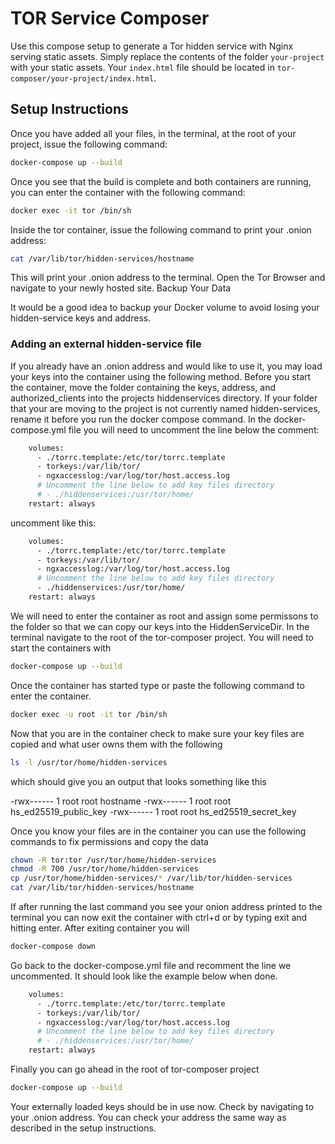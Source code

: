 # TOR Service Composer

Use this compose setup to generate a Tor hidden service with Nginx serving static assets. Simply replace the contents of the folder `your-project` with your static assets. Your `index.html` file should be located in `tor-composer/your-project/index.html`.

## Setup Instructions

Once you have added all your files, in the terminal, at the root of your project, issue the following command:

```bash
docker-compose up --build
```

Once you see that the build is complete and both containers are running, you can enter the container with the following command:

```bash
docker exec -it tor /bin/sh
```

Inside the tor container, issue the following command to print your .onion address:

```bash
cat /var/lib/tor/hidden-services/hostname
```

This will print your .onion address to the terminal. Open the Tor Browser and navigate to your newly hosted site.
Backup Your Data

It would be a good idea to backup your Docker volume to avoid losing your hidden-service keys and address.

### Adding an external hidden-service file

If you already have an .onion address and would like to use it, you may load your keys into the container using the following method. Before you start the container, move the folder containing the keys, address, and authorized_clients into the projects hiddenservices directory. If your folder that your are moving to the project is not currently named hidden-services, rename it before you run the docker compose command. In the docker-compose.yml file you will need to uncomment the line below the comment:

```bash
    volumes:
      - ./torrc.template:/etc/tor/torrc.template
      - torkeys:/var/lib/tor/
      - ngxaccesslog:/var/log/tor/host.access.log
      # Uncomment the line below to add key files directory
      # - ./hiddenservices:/usr/tor/home/
    restart: always
```

uncomment like this:

```bash
    volumes:
      - ./torrc.template:/etc/tor/torrc.template
      - torkeys:/var/lib/tor/
      - ngxaccesslog:/var/log/tor/host.access.log
      # Uncomment the line below to add key files directory
      - ./hiddenservices:/usr/tor/home/
    restart: always
```

We will need to enter the container as root and assign some permissons to the folder so that we can copy our keys into the HiddenServiceDir. In the terminal navigate to the root of the tor-composer project. You will need to start the containers with

```bash
docker-compose up --build
```

Once the container has started type or paste the following command to enter the container.

```bash
docker exec -u root -it tor /bin/sh
```

Now that you are in the container check to make sure your key files are copied and what user owns them with the following

```bash
ls -l /usr/tor/home/hidden-services
```

which should give you an output that looks something like this

-rwx------ 1 root root hostname
-rwx------ 1 root root hs_ed25519_public_key
-rwx------ 1 root root hs_ed25519_secret_key

Once you know your files are in the container you can use the following commands to fix permissions and copy the data

```bash
chown -R tor:tor /usr/tor/home/hidden-services
chmod -R 700 /usr/tor/home/hidden-services
cp /usr/tor/home/hidden-services/* /var/lib/tor/hidden-services
cat /var/lib/tor/hidden-services/hostname
```

If after running the last command you see your onion address printed to the terminal you can now exit the container with ctrl+d or by typing exit and hitting enter. After exiting container you will

```bash
docker-compose down
```

Go back to the docker-compose.yml file and recomment the line we uncommented. It should look like the example below when done.

```bash
    volumes:
      - ./torrc.template:/etc/tor/torrc.template
      - torkeys:/var/lib/tor/
      - ngxaccesslog:/var/log/tor/host.access.log
      # Uncomment the line below to add key files directory
      # - ./hiddenservices:/usr/tor/home/
    restart: always
```

Finally you can go ahead in the root of tor-composer project

```bash
docker-compose up --build
```

Your externally loaded keys should be in use now. Check by navigating to your .onion address. You can check your address the same way as described in the setup instructions.

```

```
